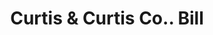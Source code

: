 ---
doi: 10.7916/D8DZ1MBQ
date_other: '1900'
date_other_textual: 1900-1909
form: printed ephemera
genre:
- Invoices
name:
- Curtis & Curtis Co.
object_in_context_url: https://biggert.cul.columbia.edu/items/view/ave_biggert_00055
subject_hierarchical_geographic:
- Bridgeport, Connecticut, United States
subject_name:
- Curtis & Curtis Co.
title: Curtis & Curtis Co.. Bill
sort_title: Curtis & Curtis Co.. Bill
call_number: ave_biggert_00055
coordinates:
- 41.186388888888885,-73.19555555555556
pid: ave_biggert_00055
identifiers: ave_biggert_00055
thumbnail: https://derivativo-3.library.columbia.edu/iiif/2/ldpd:342938/full/!256,256/0/native.jpg
permalink: "/items/ave_biggert_00055/"
layout: iiif-image-page
---